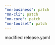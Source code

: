 ```yaml
---
"mn-business": patch
"mn-cli": patch
"mn-core": patch
"mn-toolset": patch
---
```


modified release.yaml
